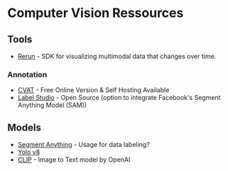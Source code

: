 # Computer Vision Ressources

## Tools
- [Rerun](https://www.rerun.io/) - SDK for visualizing multimodal data that changes over time.

### Annotation
- [CVAT](https://www.cvat.ai/) - Free Online Version & Self Hosting Available
- [Label Studio](https://github.com/HumanSignal/label-studio) - Open Source (option to integrate Facebook's Segment Anything Model (SAM))


## Models
- [Segment Anything](https://segment-anything.com/dataset/index.html) - Usage for data labeling?
- [Yolo v8](https://github.com/ultralytics/ultralytics)
- [CLIP](https://github.com/openai/CLIP) - Image to Text model by OpenAI



